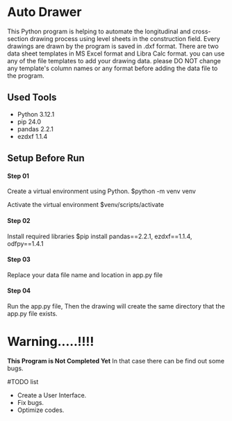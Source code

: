# Auto Drawer

This Python program is helping to automate the longitudinal and cross-section drawing process using level sheets in the construction field. Every drawings are drawn by the program is saved in .dxf format. There are two data sheet templates in MS Excel format and Libra Calc format. you can use any of the file templates to add your drawing data. please DO NOT change any template's column names or any format before adding the data file to the program.

## Used Tools
  * Python 3.12.1
  * pip 24.0
  * pandas 2.2.1
  * ezdxf 1.1.4

## Setup Before Run
#### Step 01
Create a virtual environment using Python.
$python -m venv venv

Activate the virtual environment
$venv/scripts/activate

#### Step 02
Install required libraries
$pip install pandas==2.2.1, ezdxf==1.1.4, odfpy==1.4.1

#### Step 03
Replace your data file name and location in app.py file

#### Step 04
Run the app.py file, Then the drawing will create the same directory that the app.py file exists.

# Warning.....!!!!
**This Program is Not Completed Yet** In that case there can be find out some bugs.

#TODO list
  * Create a User Interface.
  * Fix bugs.
  * Optimize codes.
